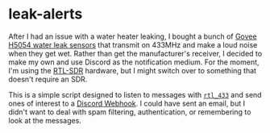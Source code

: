 # leak-alerts

After I had an issue with a water heater leaking, I bought a bunch of
[Govee H5054 water leak sensors](https://us.govee.com/products/wireless-water-leak-detector) that
transmit on 433MHz and make a loud noise when they get wet.  Rather than get the manufacturer's receiver,
I decided to make my own and use Discord as the notification medium.  For the moment, I'm using the 
[RTL-SDR](https://www.rtl-sdr.com/) hardware, but I might switch over to something that doesn't require
an SDR.

This is a simple script designed to listen to messages with [`rtl_433`](https://github.com/merbanan/rtl_433)
and send ones of interest to a [Discord Webhook](https://discord.com/developers/docs/resources/webhook).
I could have sent an email, but I didn't want to deal with spam filtering, authentication, or remembering
to look at the messages.

